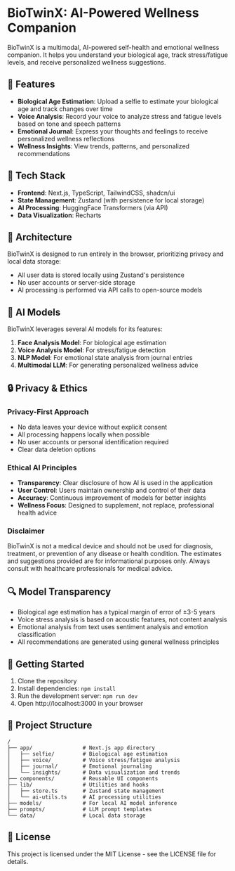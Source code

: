 # BioTwinX: AI-Powered Wellness Companion

BioTwinX is a multimodal, AI-powered self-health and emotional wellness companion. It helps you understand your biological age, track stress/fatigue levels, and receive personalized wellness suggestions.

## 🚀 Features

- **Biological Age Estimation**: Upload a selfie to estimate your biological age and track changes over time
- **Voice Analysis**: Record your voice to analyze stress and fatigue levels based on tone and speech patterns
- **Emotional Journal**: Express your thoughts and feelings to receive personalized wellness reflections
- **Wellness Insights**: View trends, patterns, and personalized recommendations

## 🔧 Tech Stack

- **Frontend**: Next.js, TypeScript, TailwindCSS, shadcn/ui
- **State Management**: Zustand (with persistence for local storage)
- **AI Processing**: HuggingFace Transformers (via API)
- **Data Visualization**: Recharts

## 📐 Architecture

BioTwinX is designed to run entirely in the browser, prioritizing privacy and local data storage:

- All user data is stored locally using Zustand's persistence
- No user accounts or server-side storage
- AI processing is performed via API calls to open-source models

## 🧠 AI Models

BioTwinX leverages several AI models for its features:

1. **Face Analysis Model**: For biological age estimation
2. **Voice Analysis Model**: For stress/fatigue detection
3. **NLP Model**: For emotional state analysis from journal entries
4. **Multimodal LLM**: For generating personalized wellness advice

## 🔒 Privacy & Ethics

### Privacy-First Approach

- No data leaves your device without explicit consent
- All processing happens locally when possible
- No user accounts or personal identification required
- Clear data deletion options

### Ethical AI Principles

- **Transparency**: Clear disclosure of how AI is used in the application
- **User Control**: Users maintain ownership and control of their data
- **Accuracy**: Continuous improvement of models for better insights
- **Wellness Focus**: Designed to supplement, not replace, professional health advice

### Disclaimer

BioTwinX is not a medical device and should not be used for diagnosis, treatment, or prevention of any disease or health condition. The estimates and suggestions provided are for informational purposes only. Always consult with healthcare professionals for medical advice.

## 🔍 Model Transparency

- Biological age estimation has a typical margin of error of ±3-5 years
- Voice stress analysis is based on acoustic features, not content analysis
- Emotional analysis from text uses sentiment analysis and emotion classification
- All recommendations are generated using general wellness principles

## 🚀 Getting Started

1. Clone the repository
2. Install dependencies: `npm install`
3. Run the development server: `npm run dev`
4. Open http://localhost:3000 in your browser

## 📁 Project Structure

```
/
├── app/                # Next.js app directory
│   ├── selfie/         # Biological age estimation
│   ├── voice/          # Voice stress/fatigue analysis
│   ├── journal/        # Emotional journaling
│   └── insights/       # Data visualization and trends
├── components/         # Reusable UI components
├── lib/                # Utilities and hooks
│   ├── store.ts        # Zustand state management
│   └── ai-utils.ts     # AI processing utilities
├── models/             # For local AI model inference
├── prompts/            # LLM prompt templates
└── data/               # Local data storage
```

## 📄 License

This project is licensed under the MIT License - see the LICENSE file for details.